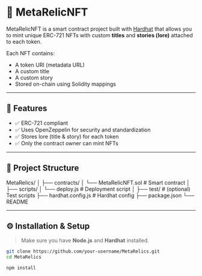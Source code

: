 # 🧿 MetaRelicNFT

MetaRelicNFT is a smart contract project built with [Hardhat](https://hardhat.org/) that allows you to mint unique ERC-721 NFTs with custom **titles** and **stories (lore)** attached to each token.

Each NFT contains:
- A token URI (metadata URL)
- A custom title
- A custom story
- Stored on-chain using Solidity mappings

---

## 🚀 Features

- ✅ ERC-721 compliant
- ✅ Uses OpenZeppelin for security and standardization
- ✅ Stores lore (title & story) for each token
- ✅ Only the contract owner can mint NFTs

---

## 📁 Project Structure

MetaRelics/ │ ├── contracts/ │ └── MetaRelicNFT.sol # Smart contract │ ├── scripts/ │ └── deploy.js # Deployment script │ ├── test/ # (optional) Test scripts ├── hardhat.config.js # Hardhat config ├── package.json └── README


---

## ⚙️ Installation & Setup

> Make sure you have **Node.js** and **Hardhat** installed.

```bash
git clone https://github.com/your-username/MetaRelics.git
cd MetaRelics

npm install

